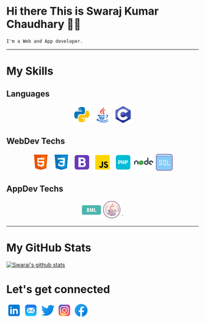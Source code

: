 # Hi there This is Swaraj Kumar Chaudhary :man_student:

    I'm a Web and App developer.

<hr>

# My Skills

## Languages

<p align="middle">
    <img src="./Pics/python.png" width="50" height="50"> 
    <img src="./Pics/java.png" width="50" height="50"> 
    <img src="./Pics/c.png" width="50" height="50"> 
</p>

## WebDev Techs

<p align="middle">
    <img src="./Pics/html5.png" width="50" height="50"> 
    <img src="./Pics/css3.png" width="50" height="50"> 
    <img src="./Pics/bootstrap.png" width="50" height="50"> 
    <img src="./Pics/javascript.png" width="50" height="50"> 
    <img src="./Pics/php.png" width="50" height="50"> 
    <img src="./Pics/nodejs.png" width="50" height="50">  
    <img src="./Pics/sql.png" width="50" height="50">  
</p>


## AppDev Techs
<p align="middle">
    <img src="./Pics/xml.png" width="50" height="50">
    <img src="./Pics/Xmljava.png" width="50" height="50">`
</p>

<hr>

# My GitHub Stats
[![Swaraj's github stats](https://github-readme-stats.vercel.app/api?username=hap2y1122)](https://github.com/hap2y1122/github-readme-stats)

# Let's get connected
<p align="left">
    <a href="https://www.linkedin.com/in/swaraj--kumar/"><img src="./Pics/linkedin.png" width="40" height="40"></a>
    <a href="mailto:b190040@nitsikkim.ac.in"><img src="./Pics/mail.png" width="40" height="40"></a>
    <a href="https://twitter.com/SwarajKumarCha3"><img src="./Pics/twitter.png" width="40" height="40"></a>
    <a href="https://www.instagram.com/swaraj1729/"><img src="./Pics/instagram.png" width="40" height="40"></a>
    <a href="https://www.facebook.com/swaraj4715/"><img src="./Pics/facebook.png" width="40" height="40"></a>
</p>